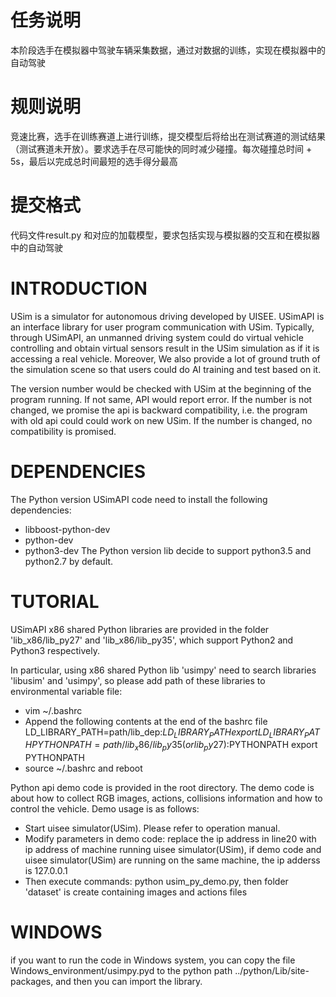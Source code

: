 # 任务说明
本阶段选手在模拟器中驾驶车辆采集数据，通过对数据的训练，实现在模拟器中的自动驾驶
# 规则说明
竞速比赛，选手在训练赛道上进行训练，提交模型后将给出在测试赛道的测试结果（测试赛道未开放）。要求选手在尽可能快的同时减少碰撞。每次碰撞总时间 + 5s，最后以完成总时间最短的选手得分最高
# 提交格式
代码文件result.py 和对应的加载模型，要求包括实现与模拟器的交互和在模拟器中的自动驾驶

# INTRODUCTION

USim is a simulator for autonomous driving developed by UISEE.
USimAPI is an interface library for user program communication with USim.
Typically, through USimAPI, an unmanned driving system could do virtual vehicle controlling and obtain virtual sensors result in the USim
simulation as if it is accessing a real vehicle.
Moreover, We also provide a lot of ground truth of the simulation scene so that users could do AI training
and test based on it.

The version number would be checked with USim at the beginning of the program running.
If not same, API would report error.
If the number is not changed, we promise the api is backward compatibility, i.e. the program with old api could
could work on new USim.
If the number is changed, no compatibility is promised.

# DEPENDENCIES

The Python version USimAPI code need to install the following dependencies:
  * libboost-python-dev
  * python-dev
  * python3-dev
The Python version lib decide to support python3.5 and python2.7 by default.

# TUTORIAL

USimAPI x86 shared Python libraries are provided in the folder 'lib_x86/lib_py27' and 'lib_x86/lib_py35', which support Python2 and Python3 respectively.

In particular, using x86 shared Python lib 'usimpy' need to search libraries 'libusim' and 'usimpy', so please add path of these libraries to environmental variable file:
  * vim ~/.bashrc
  * Append the following contents at the end of the bashrc file
      LD_LIBRARY_PATH=path/lib_dep:$LD_LIBRARY_PATH
      export LD_LIBRARY_PATH
      PYTHONPATH=path/lib_x86/lib_py35(or lib_py27):$PYTHONPATH
      export PYTHONPATH
  * source ~/.bashrc and reboot

Python api demo code is provided in the root directory. The demo code is about how to collect RGB images, actions, collisions information and how to control the vehicle. Demo usage is as follows:
  * Start uisee simulator(USim). Please refer to operation manual.
  * Modify parameters in demo code: replace the ip address in line20 with ip address of machine running uisee simulator(USim), if demo code and uisee simulator(USim) are running on the same machine, the ip adderss is 127.0.0.1
  * Then execute commands: python usim_py_demo.py, then folder 'dataset' is create containing images and actions files

# WINDOWS

if you want to run the code in Windows system, you can copy the file Windows_environment/usimpy.pyd to the python path ../python/Lib/site-packages, and then you can import the library.